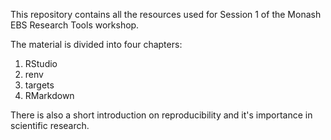 This repository contains all the resources used for Session 1 of the Monash EBS
Research Tools workshop.

The material is divided into four chapters:

1.  RStudio
2.  renv
3.  targets
4.  RMarkdown

There is also a short introduction on reproducibility and it's importance in
scientific research.
